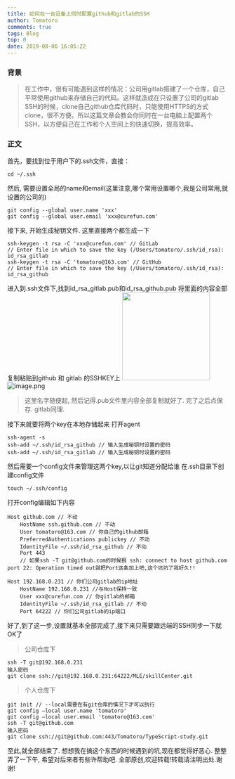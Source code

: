 ```yaml
---
title: 如何在一台设备上同时配置github和gitlab的SSH
author: Tomatoro
comments: true
tags: Blog
top: 0
date: 2019-08-06 16:05:22
---
```


### 背景
> 在工作中，很有可能遇到这样的情况：公司用gitlab搭建了一个仓库，自己平常使用github来存储自己的代码。这样就造成在只设置了公司的gitlab SSH的时候，clone自己github仓库代码时，只能使用HTTPS的方式clone，很不方便。所以这篇文章会教会你同时在一台电脑上配置两个SSH，以方便自己在工作和个人空间上的快速切换，提高效率。

<!-- more-->
### 正文
首先，要找到位于用户下的.ssh文件，直接：
```
cd ~/.ssh
```
然后, 需要设置全局的name和email(这里注意,哪个常用设置哪个,我是公司常用,就设置的公司的)
```
git config --global user.name 'xxx'
git config --global user.email 'xxx@curefun.com'
```
接下来, 开始生成秘钥文件. 这里直接两个都生成一下
```
ssh-keygen -t rsa -C 'xxx@curefun.com' // GitLab
// Enter file in which to save the key (/Users/tomatoro/.ssh/id_rsa): id_rsa_gitlab
ssh-keygen -t rsa -C 'tomatoro@163.com' // GitHub
// Enter file in which to save the key (/Users/tomatoro/.ssh/id_rsa): id_rsa_github
```
进入到.ssh文件下,找到id_rsa_gitlab.pub和id_rsa_github.pub 将里面的内容全部复制粘贴到github 和 gitlab 的SSHKEY上
<img src="/img/ssh1.jpg" width="200px"/>
![image.png](/img/ssh2.jpg)
> 这里名字随便起, 然后记得.pub文件里内容全部复制就好了. 完了之后点保存. gitlab同理.

接下来就要将两个key在本地存储起来
打开agent
```
ssh-agent -s
ssh-add ~/.ssh/id_rsa_github // 输入生成秘钥时设置的密码
ssh-add ~/.ssh/id_rsa_gitlab // 输入生成秘钥时设置的密码
```
然后需要一个config文件来管理这两个key,以让git知道分配给谁
在.ssh目录下创建config文件
```
touch ~/.ssh/config
```
打开config编辑如下内容
```
Host github.com // 不动
    HostName ssh.github.com // 不动
    User tomatoro@163.com // 你自己的github邮箱
    PreferredAuthentications publickey // 不动
    IdentityFile ~/.ssh/id_rsa_github // 不动
    Port 443 
    // 如果ssh -T git@github.com的时候报 ssh: connect to host github.com port 22: Operation timed out就把Port这条加上吧,这个坑坑了我好久!!

Host 192.168.0.231 // 你们公司gitlab的ip地址
    HostName 192.168.0.231 //与Host保持一致
    User xxx@curefun.com // 你gitlab的邮箱
    IdentityFile ~/.ssh/id_rsa_gitlab // 不动
    Port 64222 // 你们公司gitlab的ip端口
```
好了,到了这一步,设置就基本全部完成了,接下来只需要跟远端的SSH同步一下就OK了
> 公司仓库下
```
ssh -T git@192.168.0.231
输入密码
git clone ssh://git@192.168.0.231:64222/MLE/skillCenter.git
```
> 个人仓库下
```
git init // --local需要在有git仓库的情况下才可以执行
git config —local user.name 'tomatoro'
git config —local user.email 'tomatoro@163.com'
ssh -T git@github.com
输入密码
git clone ssh://git@github.com:443/Tomatoro/TypeScript-study.git
```
至此,就全部结束了. 想想我在搞这个东西的时候遇到的坑,现在都觉得好恶心. 整整弄了一下午, 希望对后来者有些许帮助吧.
全部原创,欢迎转载!转载请注明出处.谢谢!

